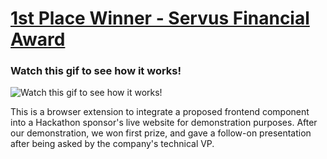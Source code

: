 # [1st Place Winner - Servus Financial Award](https://devpost.com/software/servus-call-to-action)
### Watch this gif to see how it works!
![Watch this gif to see how it works!](https://i.giphy.com/media/v1.Y2lkPTc5MGI3NjExdTQ5dXFzOWp4eHRxajdjZGVwYXY0ZW9qcnZ0MWk2ZHVucWR2bjJxNCZlcD12MV9pbnRlcm5hbF9naWZfYnlfaWQmY3Q9Zw/TIoOk21tgK3BA32Nws/giphy.gif)

This is a browser extension to integrate a proposed frontend component into a Hackathon sponsor's live website for demonstration purposes. After our demonstration, we won first prize, and gave a follow-on presentation after being asked by the company's technical VP.
